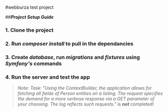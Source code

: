 #webburza test project

##**_Project Setup Guide_**

### 1. Clone the project
### 2. Run _composer install_ to pull in the dependancies
### 3. Create _database_, run _migrations_ and _fixtures_ using *_Symfony's_* commands
### 4. Run the server and test the app


>_Note: Task: "Using the ContextBuilder, the application allows for fetching all fields of Person entities on a listing. The request specifies the demand for a more verbose response via a GET parameter of your choosing. The log reflects such requests."_ is _**not**_ completed!

